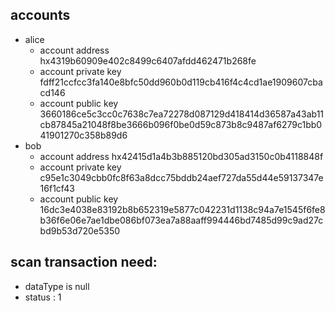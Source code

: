 ## accounts
* alice
  * account address hx4319b60909e402c8499c6407afdd462471b268fe
  * account private key fdff21ccfcc3fa140e8bfc50dd960b0d119cb416f4c4cd1ae1909607cbacd146
  * account public key 3660186ce5c3cc0c7638c7ea72278d087129d418414d36587a43ab11cb87845a21048f8be3666b096f0be0d59c873b8c9487af6279c1bb041901270c358b89d6
* bob
  * account address hx42415d1a4b3b885120bd305ad3150c0b4118848f
  * account private key c95e1c3049cbb0fc8f63a8dcc75bddb24aef727da55d44e59137347e16f1cf43
  * account public key 16dc3e4038e83192b8b652319e5877c042231d1138c94a7e1545f6fe8b36f6e06e7ae1dbe086bf073ea7a88aaff994446bd7485d99c9ad27cbd9b53d720e5350


## scan transaction need:
* dataType is null
* status : 1